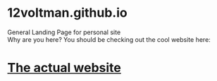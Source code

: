 # 12voltman.github.io
 General Landing Page for personal site \
 Why are you here?  You should be checking out the cool website here:
# [The actual website](https://12voltman.github.io)
